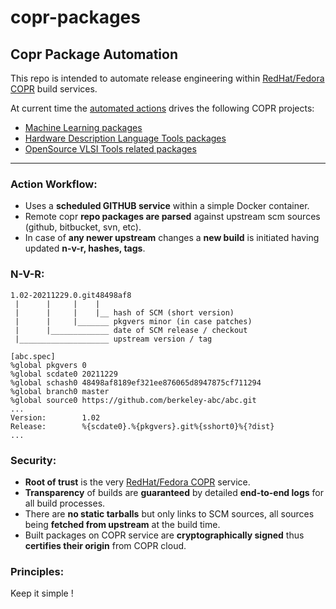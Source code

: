 # copr-packages
## Copr Package Automation

This repo is intended to automate release engineering within [RedHat/Fedora COPR](https://copr.fedorainfracloud.org) build services.

At current time the [automated actions](https://github.com/cbalint13/copr-packages/actions) drives the following COPR projects:
   * [Machine Learning packages](https://copr.fedorainfracloud.org/coprs/rezso/ML)
   * [Hardware Description Language Tools packages](https://copr.fedorainfracloud.org/coprs/rezso/HDL)
   * [OpenSource VLSI Tools related packages](https://copr.fedorainfracloud.org/coprs/rezso/VLSI)

----

### **Action Workflow:**
* Uses a **scheduled GITHUB service** within a simple Docker container.
* Remote copr **repo packages are parsed** against upstream scm sources (github, bitbucket, svn, etc).
* In case of **any newer upstream** changes a **new build** is initiated having updated **n-v-r, hashes, tags**.

### **N-V-R:**

```
1.02-20211229.0.git48498af8
 |      |     |    |
 |      |     |    |__ hash of SCM (short version)
 |      |     |_______ pkgvers minor (in case patches)
 |      |_____________ date of SCM release / checkout
 |____________________ upstream version / tag
```

```
[abc.spec]
%global pkgvers 0
%global scdate0 20211229
%global schash0 48498af8189ef321ee876065d8947875cf711294
%global branch0 master
%global source0 https://github.com/berkeley-abc/abc.git
...
Version:        1.02
Release:        %{scdate0}.%{pkgvers}.git%{sshort0}%{?dist}
...
```

### **Security:**
* **Root of trust** is the very [RedHat/Fedora COPR](https://copr.fedorainfracloud.org) service.
* **Transparency** of builds are **guaranteed** by detailed **end-to-end logs** for all build processes.
* There are **no static tarballs** but only links to SCM sources, all sources being **fetched from upstream** at the build time.
* Built packages on COPR service are **cryptographically signed** thus **certifies their origin** from COPR cloud.

### **Principles:**
Keep it simple !


